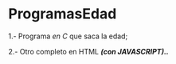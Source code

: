 # ProgramasEdad

1.- Programa *en C* que saca la edad;

2.- Otro completo en HTML ***(con JAVASCRIPT)..***

